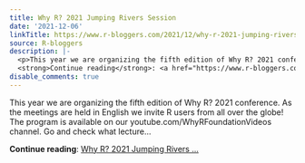 ```yaml
---
title: Why R? 2021 Jumping Rivers Session
date: '2021-12-06'
linkTitle: https://www.r-bloggers.com/2021/12/why-r-2021-jumping-rivers-session/
source: R-bloggers
description: |-
  <p>This year we are organizing the fifth edition of Why R? 2021 conference. As the meetings are held in English we invite R users from all over the globe! The program is available on our youtube.com/WhyRFoundationVideos channel. Go and check what lecture...</p>
  <strong>Continue reading</strong>: <a href="https://www.r-bloggers.com/2021/12/why-r-2021-jumping-rivers-session/">Why R? 2021 Jumping Rivers ...
disable_comments: true
---
```

<p>This year we are organizing the fifth edition of Why R? 2021 conference. As the meetings are held in English we invite R users from all over the globe! The program is available on our youtube.com/WhyRFoundationVideos channel. Go and check what lecture...</p>
<strong>Continue reading</strong>: <a href="https://www.r-bloggers.com/2021/12/why-r-2021-jumping-rivers-session/">Why R? 2021 Jumping Rivers ...
